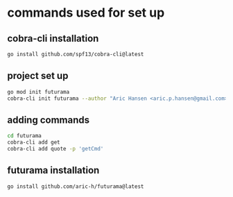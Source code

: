 # commands used for set up

## cobra-cli installation

```bash
go install github.com/spf13/cobra-cli@latest
```

## project set up

```bash
go mod init futurama
cobra-cli init futurama --author "Aric Hansen <aric.p.hansen@gmail.com>" --license mit
```

## adding commands

```bash
cd futurama
cobra-cli add get
cobra-cli add quote -p 'getCmd'
```

## futurama installation

```bash
go install github.com/aric-h/futurama@latest
```
